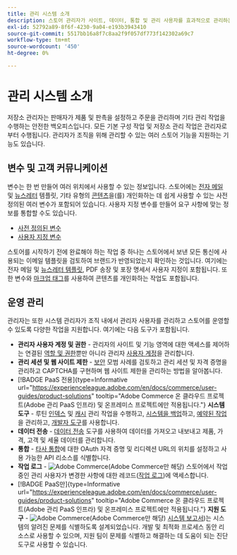 ```yaml
---
title: 관리 시스템 소개
description: 스토어 관리자가 사이트, 데이터, 통합 및 관리 사용자를 효과적으로 관리하는 데 사용할 수 있는 시스템 도구 및 기능에 대해 알아봅니다.
exl-id: 52792a89-8f6f-4230-9a04-e193b3943410
source-git-commit: 5517bb16a8f7c8aa2f9f057df773f142302a69c7
workflow-type: tm+mt
source-wordcount: '450'
ht-degree: 0%

---
```


# 관리 시스템 소개

저장소 관리자는 판매자가 제품 및 판촉을 설정하고 주문을 관리하며 기타 관리 작업을 수행하는 안전한 백오피스입니다. 모든 기본 구성 작업 및 저장소 관리 작업은 관리자로부터 수행됩니다. 관리자가 조직을 위해 관리할 수 있는 여러 스토어 기능을 지원하는 기능도 있습니다.

## 변수 및 고객 커뮤니케이션

변수는 한 번 만들어 여러 위치에서 사용할 수 있는 정보입니다. 스토어에는 [전자 메일](email-templates.md) 및 [뉴스레터](../merchandising-promotions/newsletter-template.md) 템플릿, 기타 유형의 [콘텐츠](../content-design/introduction.md#content)을(를) 개인화하는 데 쉽게 사용할 수 있는 사전 정의된 여러 변수가 포함되어 있습니다. 사용자 지정 변수를 만들어 요구 사항에 맞는 정보를 통합할 수도 있습니다.

- [사전 정의된 변수](variables-predefined.md)
- [사용자 지정 변수](variables-custom.md)

스토어를 시작하기 전에 완료해야 하는 작업 중 하나는 스토어에서 보낸 모든 통신에 사용되는 이메일 템플릿을 검토하여 브랜드가 반영되었는지 확인하는 것입니다. 여기에는 전자 메일 및 [뉴스레터 템플릿](../merchandising-promotions/newsletter-template.md), PDF 송장 및 포장 명세서 사용자 지정이 포함됩니다. 또한 변수와 [마크업 태그](markup-tags.md)를 사용하여 콘텐츠를 개인화하는 작업도 포함됩니다.

## 운영 관리

관리자는 또한 시스템 관리자가 조직 내에서 관리자 사용자를 관리하고 스토어를 운영할 수 있도록 다양한 작업을 지원합니다. 여기에는 다음 도구가 포함됩니다.

- **관리자 사용자 계정 및 권한** - 관리자의 사이트 및 기능 영역에 대한 액세스를 제어하는 연결된 [역할 및 권한](permissions-user-roles.md)뿐만 아니라 관리자 [사용자 계정](permissions-users-all.md)을 관리합니다.
- **관리 세션 및 웹 사이트 제한** - [보안](security.md) 모범 사례를 검토하고 관리 세션 및 자격 증명을 관리하고 CAPTCHA를 구현하며 웹 사이트 제한을 관리하는 방법을 알아봅니다.
- [!BADGE PaaS 전용]{type=Informative url="https://experienceleague.adobe.com/en/docs/commerce/user-guides/product-solutions" tooltip="Adobe Commerce 온 클라우드 프로젝트(Adobe 관리 PaaS 인프라) 및 온프레미스 프로젝트에만 적용됩니다."} **시스템 도구** - 루틴 [인덱스](index-management.md) 및 [캐시](cache-management.md) 관리 작업을 수행하고, [시스템을 백업](backups.md)하고, [예약된 작업](data-scheduled-import-export.md)을 관리하고, [개발자 도구](developer-tools.md)를 사용합니다.
- **데이터 전송** - [데이터 전송](data-transfer.md) 도구를 사용하여 데이터를 가져오고 내보내고 제품, 가격, 고객 및 세율 데이터를 관리합니다.
- **통합** - [타사 통합](integrations.md)에 대한 OAuth 자격 증명 및 리디렉션 URL의 위치를 설정하고 사용 가능한 API 리소스를 식별합니다.
- **작업 로그** - ![Adobe Commerce](../assets/adobe-logo.svg)(Adobe Commerce만 해당) 스토어에서 작업 중인 관리 사용자가 변경한 사항에 대한 레코드([작업 로그](action-log.md))에 액세스합니다.
- [!BADGE PaaS만]{type=Informative url="https://experienceleague.adobe.com/en/docs/commerce/user-guides/product-solutions" tooltip="Adobe Commerce 온 클라우드 프로젝트(Adobe 관리 PaaS 인프라) 및 온프레미스 프로젝트에만 적용됩니다."} **지원 도구** - ![Adobe Commerce](../assets/adobe-logo.svg)(Adobe Commerce만 해당) [시스템 보고서](support.md#access-system-reports))는 시스템의 알려진 문제를 식별하도록 설계되었습니다. 개발 및 최적화 프로세스 동안 리소스로 사용할 수 있으며, 지원 팀이 문제를 식별하고 해결하는 데 도움이 되는 진단 도구로 사용할 수 있습니다.
